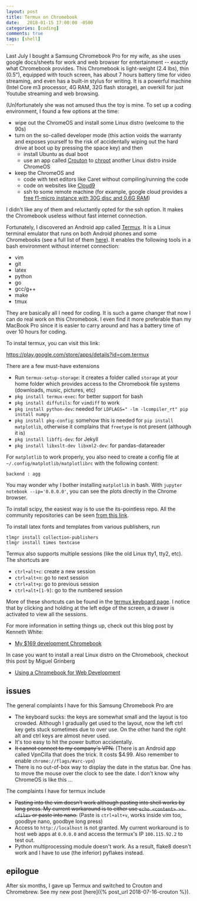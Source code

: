```yaml
---
layout: post
title: Termux on Chromebook
date:   2018-01-15 17:00:00 -0500
categories: [coding]
comments: true
tags: [shell]
---
```


Last July I bought a Samsung Chromebook Pro for my wife,
as she uses google docs/sheets for work and web browser for entertainment --
exactly what Chromebook provides.
This Chromebook is light-weight (2.4 lbs), thin (0.5"), equipped with touch screen,
has about 7 hours battery time for video streaming, and even has a built-in stylus for writing.
It is a powerful machine (Intel Core m3 processor, 4G RAM, 32G flash storage),
an overkill for just Youtube streaming and web browsing.

(Un)fortunately she was not amused thus the toy is mine.
To set up a coding environment, I found a few options at the time:

* wipe out the ChromeOS and install some Linux distro (welcome to the 90s)
* turn on the so-called developer mode (this action voids the warranty and exposes yourself to the risk of accidentally wiping out the hard drive at boot up by pressing the space key) and then
	* install Ubuntu as dual boot
    * use an app called [Crouton](https://github.com/dnschneid/crouton) to [chroot](https://en.wikipedia.org/wiki/Chroot) another Linux distro inside ChromeOS
* keep the ChromeOS and
    * code with text editors like Caret without compiling/running the code
	* code on websites like [Cloud9](https://en.wikipedia.org/wiki/Cloud9_IDE)
    * ssh to some remote machine (for example, google cloud provides a [free f1-micro instance with 30G disc and 0.6G RAM](https://cloud.google.com/free/))

I didn't like any of them and reluctantly opted for the ssh option.
It makes the Chromebook useless without fast internet connection.

Fortunately, I discovered an Android app called [Termux](https://termux.com/).
It is a Linux terminal emulator that runs on both Android phones and some Chromebooks (see a full list of them [here](https://www.androidcentral.com/these-are-chromebooks-can-run-android-apps)).
It enables the following tools in a bash environment without internet connection:

* vim
* git
* latex
* python
* go
* gcc/g++
* make
* tmux

They are basically all I need for coding.
It is such a game changer that now I can do real work on this Chromebook.
I even find it more preferable than my MacBook Pro since
it is easier to carry around and has a battery time of over 10 hours for coding.

To instal termux, you can visit this link:

https://play.google.com/store/apps/details?id=com.termux

There are a few must-have extensions

* Run `termux-setup-storage`: it creates a folder called `storage` at your home folder
  which provides access to the Chromebook file systems (downloads, music, pictures, etc)
* `pkg install termux-exec`: for better support for bash
* `pkg install diffutils`: for `vimdiff` to work
* `pkg install python-dev`: needed for `LDFLAGS=" -lm -lcompiler_rt" pip install numpy`
* `pkg install pkg-config`: somehow this is needed for `pip install matplotlib`, otherwise it complains that `freetype` is not present (although it is)
* `pkg install libffi-dev`: for Jekyll
* `pkg install libxslt-dev libxml2-dev`: for pandas-datareader

For `matplotlib` to work properly, you also need to create a config file at
`~/.config/matplotlib/matplotlibrc` with the following content:

```
backend : agg
```

You may wonder why I bother installing `matplotlib` in bash.
With `jupyter notebook --ip='0.0.0.0'`, you can see the plots directly in the Chrome browser.

To install scipy, the easiest way is to use the its-pointless repo.
All the community repositories can be seen [from this link](https://wiki.termux.com/wiki/Package_Management#Community_Repositories).

To install latex fonts and templates from various publishers, run
```
tlmgr install collection-publishers
tlmgr install times textcase
```

Termux also supports multiple sessions (like the old Linux tty1, tty2, etc).
The shortcuts are

* `ctrl+alt+c`: create a new session
* `ctrl+alt+n`: go to next session
* `ctrl+alt+p`: go to previous session
* `ctrl+alt+[1-9]`: go to the numbered session

More of these shortcuts can be found in the [termux keyboard page](https://termux.com/hardware-keyboard.html).
I notice that by clicking and holding at the left edge of the screen,
a drawer is activated to view all the sessions.

For more information in setting things up, check out this blog post by Kenneth White:

* [My $169 development Chromebook](https://blog.lessonslearned.org/building-a-more-secure-development-chromebook/)

In case you want to install a real Linux distro on the Chromebook, checkout this post by Miguel Grinberg

* [Using a Chromebook for Web Development](https://blog.miguelgrinberg.com/post/using-a-chromebook-for-web-development)

## issues

The general complaints I have for this Samsung Chromebook Pro are

* The keyboard sucks: the keys are somewhat small and the layout is too crowded.
  Although I gradually get used to the layout, now the left ctrl key gets stuck sometimes due to over use.
  On the other hand the right alt and ctrl keys are almost never used.
* It's too easy to hit the power button accidentally.
* ~~It cannot connect to my company's VPN.~~ (There is an Android app called VpnCilla that does the trick.
  It costs $4.99. Also remember to enable `chrome://flags/#arc-vpn`)
* There is no out-of-box way to display the date in the status bar.
  One has to move the mouse over the clock to see the date.
  I don't know why ChromeOS is like this ...

The complaints I have for termux include

* ~~Pasting into the vim doesn't work although pasting into shell works by long press. My current workaround is to either use `echo <content> >> <file>` or paste into nano.~~ (Paste is `ctrl+alt+v`, works inside vim too, goodbye nano, goodbye long press)
* Access to `http://localhost` is not granted. My current workaround is to host web apps at `0.0.0.0` and access the termux's IP `100.115.92.2` to test out.
* Python multiprocessing module doesn't work. As a result, flake8 doesn't work and I have to use (the inferior) pyflakes instead.

## epilogue

After six months, I gave up Termux and switched to Crouton and Chromebrew.
See my new post [here]({% post_url 2018-07-16-crouton %}).
